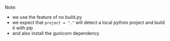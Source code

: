 
Note:
- we use the feature of no build.py
- we expect that `project = "."` will detect a local python project and build it with pip
- and also install the gunicorn dependency
